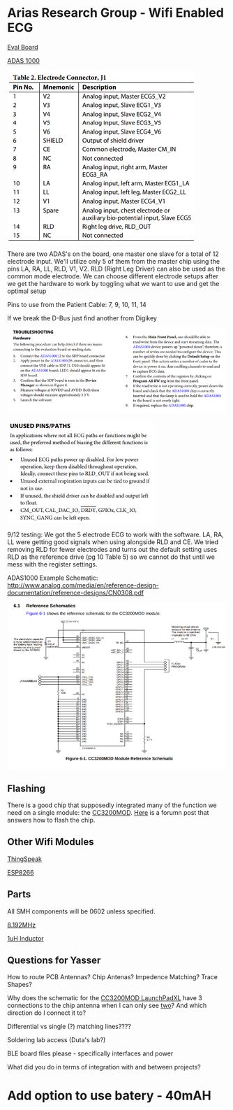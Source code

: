 # Arias Research Group - Wifi Enabled ECG

[Eval Board](http://www.analog.com/media/en/technical-documentation/user-guides/UG-426.pdf)

[ADAS 1000](http://www.analog.com/media/en/technical-documentation/data-sheets/ADAS1000_1000-1_1000-2.pdf)

![patient](patient_cable_pinout.jpg)

There are two ADAS's on the board, one master one slave for a total of 12 electrode input. We'll utilize only 5 of them from the master chip using the pins LA, RA, LL, RLD, V1, V2. RLD (Right Leg Driver) can also be used as the common mode electrode. We can choose different electrode setups after we get the hardware to work by toggling what we want to use and get the optimal setup

Pins to use from the Patient Cable: 7, 9, 10, 11, 14

If we break the D-Bus just find another from Digikey

![trouble](trouble_shooting.png)

![unused](unused_pins.png)

9/12 testing: We got the 5 electrode ECG to work with the software. LA, RA, LL were getting good signals when using alongside RLD and CE. We tried removing RLD for fewer electrodes and turns out the default setting uses RLD as the reference drive (pg 10 Table 5) so we cannot do that until we mess with the register settings.

ADAS1000 Example Schematic: http://www.analog.com/media/en/reference-design-documentation/reference-designs/CN0308.pdf

![CC3200MOD Refrence Schematic](cc3200mod_ref.jpg)

## Flashing

There is a good chip that supposedly integrated many of the function we need on a single module: the [CC3200MOD](http://www.ti.com/product/CC3200MOD/samplebuy). [Here](https://e2e.ti.com/support/wireless_connectivity/simplelink_wifi_cc31xx_cc32xx/f/968/t/514171?Questions-about-how-to-program-a-CC3200-based-custom-board) is a forumn post that answers how to flash the chip.

## Other Wifi Modules

[ThingSpeak](https://thingspeak.com/)

[ESP8266](https://www.sparkfun.com/products/13678)

## Parts

All SMH components will be 0602 unless specified.

[8.192MHz](https://www.digikey.com/product-detail/en/citizen-finedevice-co-ltd/CM309S8.192MABJT/300-2039-1-ND/482155)

[1uH Inductor](https://www.digikey.com/product-detail/en/tdk-corporation/MLZ2012M1R0HT000/445-8657-1-ND/3077939)

## Questions for Yasser

How to route PCB Antennas? Chip Antenas? Impedence Matching? Trace Shapes?

Why does the schematic for the [CC3200MOD LaunchPadXL](http://www.ti.com/lit/df/tidrc48/tidrc48.pdf) have 3 connections to the chip antenna when I can only see [two](http://www.ti.com/lit/df/tidrc48/tidrc48.pdf)? And which direction do I connect it to?

Differential vs single (?) matching lines????

Soldering lab access (Duta's lab?)

BLE board files please - specifically interfaces and power

What did you do in terms of integration with and between projects?

# Add option to use batery - 40mAH
